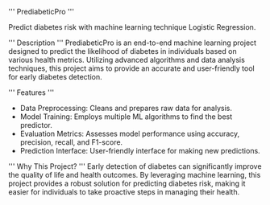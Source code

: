 '''
PrediabeticPro
'''

Predict diabetes risk with machine learning technique Logistic Regression.

'''
Description
'''
PrediabeticPro is an end-to-end machine learning project designed to predict the likelihood of diabetes in individuals based on various health metrics. Utilizing advanced algorithms and data analysis techniques, this project aims to provide an accurate and user-friendly tool for early diabetes detection.

'''
Features
'''
* Data Preprocessing: Cleans and prepares raw data for analysis.
* Model Training: Employs multiple ML algorithms to find the best predictor.
* Evaluation Metrics: Assesses model performance using accuracy, precision, recall, and F1-score.
* Prediction Interface: User-friendly interface for making new predictions.

'''
Why This Project?
'''
Early detection of diabetes can significantly improve the quality of life and health outcomes. By leveraging machine learning, this project provides a robust solution for predicting diabetes risk, making it easier for individuals to take proactive steps in managing their health.
